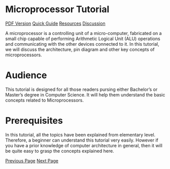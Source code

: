# Microprocessor Tutorial
[PDF Version](../microprocessor/microprocessor_pdf_version.md)
[Quick Guide](../microprocessor/microprocessor_quick_guide.md)
[Resources](../microprocessor/microprocessor_useful_resources.md)
[Discussion](../microprocessor/microprocessor_discussion.md)

A microprocessor is a controlling unit of a micro-computer, fabricated on a small chip capable of performing Arithmetic Logical Unit (ALU) operations and communicating with the other devices connected to it. In this tutorial, we will discuss the architecture, pin diagram and other key concepts of microprocessors.

# Audience
This tutorial is designed for all those readers pursing either Bachelor’s or Master’s degree in Computer Science. It will help them understand the basic concepts related to Microprocessors.

# Prerequisites
In this tutorial, all the topics have been explained from elementary level. Therefore, a beginner can understand this tutorial very easily. However if you have a prior knowledge of computer architecture in general, then it will be quite easy to grasp the concepts explained here.


[Previous Page](../microprocessor/index.md) [Next Page](../microprocessor/microprocessor_overview.md) 
